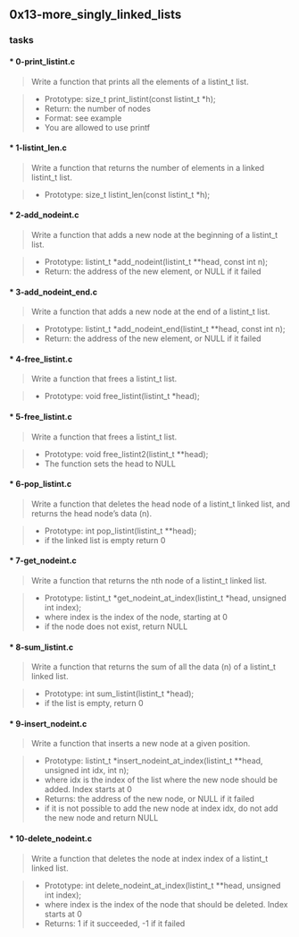 ##        0x13-more_singly_linked_lists
 

###        tasks


#### * 0-print_listint.c
> Write a function that prints all the elements of a listint_t list.

> * Prototype: size_t print_listint(const listint_t *h);
> * Return: the number of nodes
> * Format: see example
> * You are allowed to use printf


#### * 1-listint_len.c
> Write a function that returns the number of elements in a linked listint_t list.

> * Prototype: size_t listint_len(const listint_t *h);

#### * 2-add_nodeint.c
> Write a function that adds a new node at the beginning of a listint_t list.

> * Prototype: listint_t *add_nodeint(listint_t **head, const int n);
> * Return: the address of the new element, or NULL if it failed

#### * 3-add_nodeint_end.c
> Write a function that adds a new node at the end of a listint_t list.

> * Prototype: listint_t *add_nodeint_end(listint_t **head, const int n);
> * Return: the address of the new element, or NULL if it failed

#### * 4-free_listint.c
> Write a function that frees a listint_t list.

> * Prototype: void free_listint(listint_t *head);

#### * 5-free_listint.c
> Write a function that frees a listint_t list.

> * Prototype: void free_listint2(listint_t **head);
> * The function sets the head to NULL

#### * 6-pop_listint.c
> Write a function that deletes the head node of a listint_t linked list, 
> and returns the head node’s data (n).

> * Prototype: int pop_listint(listint_t **head);
> * if the linked list is empty return 0

#### * 7-get_nodeint.c
> Write a function that returns the nth node of a listint_t linked list.

> * Prototype: listint_t *get_nodeint_at_index(listint_t *head, unsigned int index);
> * where index is the index of the node, starting at 0
> * if the node does not exist, return NULL

#### * 8-sum_listint.c
> Write a function that returns the sum of all the data (n) of a listint_t linked list.

> * Prototype: int sum_listint(listint_t *head);
> * if the list is empty, return 0

#### * 9-insert_nodeint.c 
> Write a function that inserts a new node at a given position.

> * Prototype: listint_t *insert_nodeint_at_index(listint_t **head, unsigned int idx, int n);
> * where idx is the index of the list where the new node should be added. Index starts at 0
> * Returns: the address of the new node, or NULL if it failed
> * if it is not possible to add the new node at index idx, do not add the new node and return NULL

#### * 10-delete_nodeint.c
> Write a function that deletes the node at index index of a listint_t linked list.

> * Prototype: int delete_nodeint_at_index(listint_t **head, unsigned int index);
> * where index is the index of the node that should be deleted. Index starts at 0
> * Returns: 1 if it succeeded, -1 if it failed

